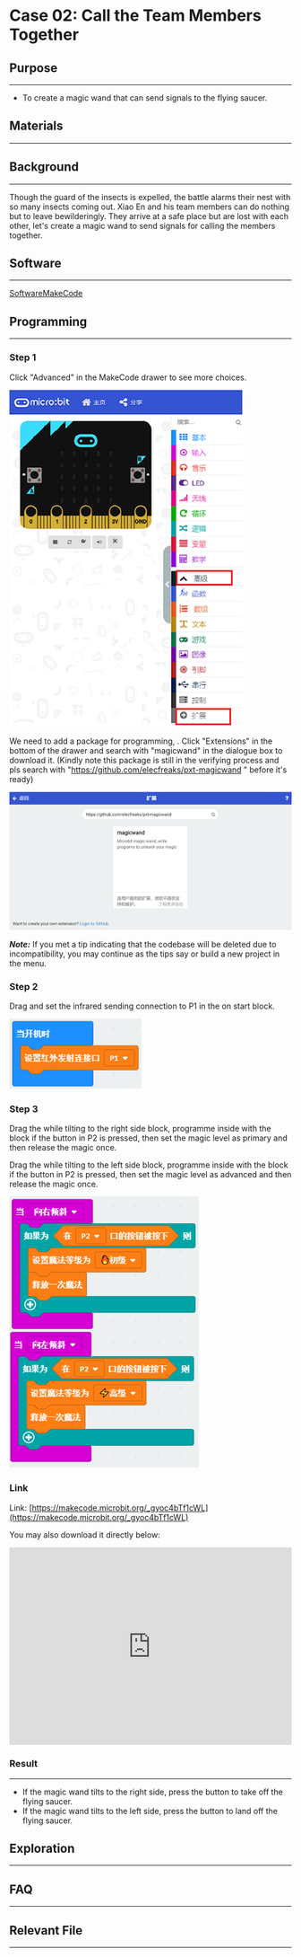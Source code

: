 # Case 02: Call the Team Members Together 

## Purpose
---

- To create a magic wand that can send signals to the flying saucer. 
## Materials 
---



## Background
---
Though the guard of the insects is expelled, the battle alarms their nest with so many insects coming out. Xiao En and his team members can do nothing but to leave bewilderingly. They arrive at a safe place but are lost with each other, let's create a magic wand to send signals for calling the members together. 

## Software
---

[SoftwareMakeCode](https://makecode.microbit.org/#)

## Programming

---

### Step 1

 Click "Advanced" in the MakeCode drawer to see more choices.


![](./images/magicwand_case_01_02.png)


We need to add a package for programming, . Click "Extensions" in the bottom of the drawer and search with "magicwand" in the dialogue box to download it. (Kindly note this package is still in the verifying process and pls search with "https://github.com/elecfreaks/pxt-magicwand " before it's ready)


![](./images/magicwand_case_01_03.png)


***Note:*** If you met a tip indicating that the codebase will be deleted due to incompatibility, you may continue as the tips say or build a new project in the menu. 

### Step 2

Drag and set the infrared sending connection to P1 in the on start block. 

![](./images/magicwand_case_02_04.png)


### Step 3

Drag the while tilting to the right side block, programme inside with the block if the button in P2 is pressed, then set the magic level as primary and then release the magic once. 

Drag the while tilting to the left side block, programme inside with the block if the button in P2 is pressed, then set the magic level as advanced and then release the magic once. 

![](./images/magicwand_case_02_05.png)
### Link

Link: [https://makecode.microbit.org/_gyoc4bTf1cWL](https://makecode.microbit.org/_gyoc4bTf1cWL)

You may also download it directly below:

<div style="position:relative;height:0;padding-bottom:70%;overflow:hidden;"><iframe style="position:absolute;top:0;left:0;width:100%;height:100%;" src="https://makecode.microbit.org/#pub:_gyoc4bTf1cWL]" frameborder="0" sandbox="allow-popups allow-forms allow-scripts allow-same-origin"></iframe></div>  

### Result
---
- If the magic wand tilts to the right side, press the button to take off the flying saucer. 
- If the magic wand tilts to the left side, press the button to land off the flying saucer. 

## Exploration
---

## FAQ

---

## Relevant File 

---
